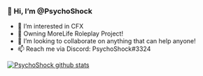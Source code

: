 ### 👋 Hi, I’m @PsychoShock
- 👀 I’m interested in CFX
- 🌱 Owning MoreLife Roleplay Project!
- 💞️ I’m looking to collaborate on anything that can help anyone!
- 📫 Reach me via Discord: PsychoShock#3324

[![PsychoShock github stats](https://github-readme-stats.vercel.app/api?username=PsychoShock)](https://github.com/anuraghazra/github-readme-stats)



